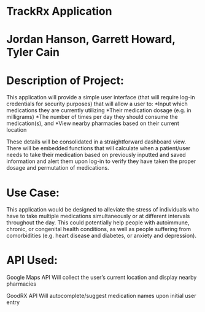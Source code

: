 # TrackRx Application 
# Jordan Hanson, Garrett Howard, Tyler Cain



# Description of Project:
This application will provide a simple user interface (that will require log-in credentials for security purposes) that will allow a user to:
*Input which medications they are currently utilizing
*Their medication dosage (e.g. in milligrams)
*The number of times per day they should consume the medication(s), and 
*View nearby pharmacies based on their current location

These details will be consolidated in a straightforward dashboard view. There will be embedded functions that will calculate when a patient/user needs to take their medication based on previously inputted and saved information and alert them upon log-in to verify they have taken the proper dosage and permutation of medications.

# Use Case:
This application would be designed to alleviate the stress of individuals who have to take multiple medications simultaneously or at different intervals throughout the day. This could potentially help people with autoimmune, chronic, or congenital health conditions, as well as people suffering from comorbidities (e.g. heart disease and diabetes, or anxiety and depression). 

# API Used:
Google Maps API 
Will collect the user’s current location and display nearby pharmacies

GoodRX API
Will autocomplete/suggest medication names upon initial user entry
